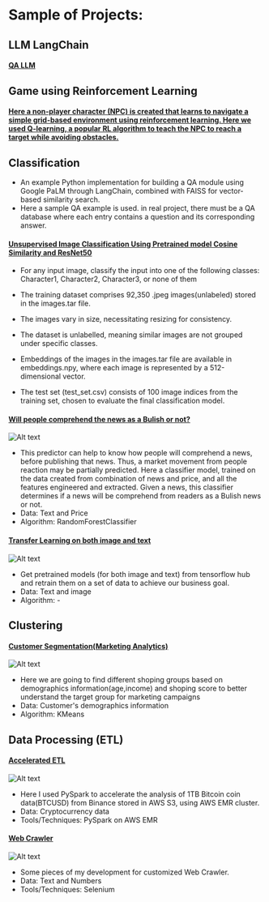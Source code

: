 # Sample of Projects:

## LLM LangChain 
#### [QA LLM](https://github.com/yasi44/LangChain_Practices)

## Game using Reinforcement Learning
#### [Here a non-player character (NPC) is created that learns to navigate a simple grid-based environment using reinforcement learning. Here we used Q-learning, a popular RL algorithm to teach the NPC to reach a target while avoiding obstacles.](https://github.com/yasi44/Game/tree/main)

## Classification
- An example Python implementation for building a QA module using Google PaLM through LangChain, combined with FAISS for vector-based similarity search.
- Here a sample QA example is used. in real project, there must be a QA database where each entry contains a question and its corresponding answer.
   
#### [Unsupervised Image Classification Using Pretrained model Cosine Similarity and ResNet50 ](https://github.com/yasi44/Image_Classification_Unsupervised)
- For any input image, classify the input into one of the following classes:
Character1, Character2, Character3, or none of them

- The training dataset comprises 92,350 .jpeg images(unlabeled) stored in the images.tar file.
- The images vary in size, necessitating resizing for consistency.
- The dataset is unlabelled, meaning similar images are not grouped under specific classes.
- Embeddings of the images in the images.tar file are available in embeddings.npy, where each image is represented by a 512-dimensional vector.
- The test set (test_set.csv) consists of 100 image indices from the training set, chosen to evaluate the final classification model.

#### [Will people comprehend the news as a Bulish or not?](https://github.com/yasi44/Classifier_BulishPredictor_NLPCryptoNews_Prices)
![Alt text](https://tse4.mm.bing.net/th?id=OIP.zU3UWFU3dREt9TXVHJmwOAHaEK&pid=Api&P=0&h=180)
- This predictor can help to know how people will comprehend a news, before publishing that news. Thus, a market movement from people reaction may be partially predicted. Here a classifier model, trained on the data created from combination of news and price, and all the features engineered and extracted. Given a news, this classifier determines if a news will be comprehend from readers as a Bulish news or not.
- Data: Text and Price
- Algorithm: RandomForestClassifier

#### [Transfer Learning on both image and text](https://github.com/yasi44/TransferLearning)
![Alt text](https://learnopencv.com/wp-content/uploads/2019/05/transfer-learning.jpg)
-  Get pretrained models (for both image and text) from tensorflow hub and retrain them on a set of data to achieve our business goal.
-  Data: Text and image
-  Algorithm: -

## Clustering
#### [Customer Segmentation(Marketing Analytics)](https://github.com/yasi44/Market-Analytics---Customer-Segmentation)
![Alt text](https://tse2.mm.bing.net/th?id=OIP.fWML8gojKp5PnKKjJqBqXwHaEh&pid=Api&P=0&h=180)
- Here we are going to find different shoping groups based on demographics information(age,income) and shoping score to better understand the target group for marketing campaigns
- Data: Customer's demographics information
- Algorithm: KMeans

## Data Processing (ETL)
#### [Accelerated ETL](https://github.com/yasi44/PySpark_Snippets)
![Alt text](https://tse2.mm.bing.net/th?id=OIP.od8CVSZu83bcqG0Trw8N9QHaEL&pid=Api&P=0&h=180)
- Here I used PySpark to accelerate the analysis of 1TB Bitcoin coin data(BTCUSD) from Binance stored in AWS S3, using AWS EMR cluster.
- Data: Cryptocurrency data
- Tools/Techniques: PySpark on AWS EMR

#### [Web Crawler](https://github.com/yasi44/Web-Scrapper)
![Alt text]()
- Some pieces of my development for customized Web Crawler.
- Data: Text and Numbers
- Tools/Techniques: Selenium



